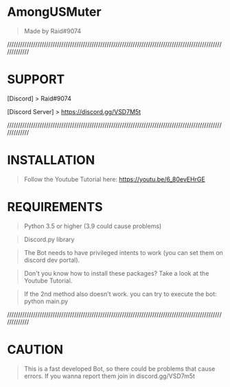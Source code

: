 # AmongUSMuter 

> Made by Raid#9074



/////////////////////////////////////////////////////////////////////////////////////////////////////////////


# SUPPORT

[Discord] > Raid#9074

[Discord Server] > https://discord.gg/VSD7M5t



/////////////////////////////////////////////////////////////////////////////////////////////////////////////

# INSTALLATION


> Follow the Youtube Tutorial here: 
https://youtu.be/6_80evEHrGE


# REQUIREMENTS

> Python 3.5 or higher (3.9 could cause problems)

> Discord.py library

> The Bot needs to have privileged intents to work (you can set them on discord dev portal).

> Don't you know how to install these packages? Take a look at the Youtube Tutorial.

> If the 2nd method also doesn't work. you can try to execute the bot:
> python main.py




/////////////////////////////////////////////////////////////////////////////////////////////////////////////


# CAUTION

> This is a fast developed Bot, so there could be problems that cause errors.
> If you wanna report them join in discord.gg/VSD7m5t




